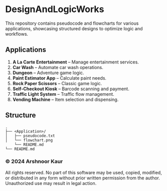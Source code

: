 # DesignAndLogicWorks

This repository contains pseudocode and flowcharts for various applications, showcasing structured designs to optimize logic and workflows.

## Applications

1. **A La Carte Entertainment** – Manage entertainment services.  
2. **Car Wash** – Automate car wash operations.  
3. **Dungeon** – Adventure game logic.  
4. **Paint Estimator App** – Calculate paint needs.  
5. **Rock Paper Scissors** – Classic game logic.  
6. **Self-Checkout Kiosk** – Barcode scanning and payment.  
7. **Traffic Light System** – Traffic flow management.  
8. **Vending Machine** – Item selection and dispensing.

## Structure

```plaintext
.
├── <Application>/
│   ├── pseudocode.txt
│   └── flowchart.png
    └── README.md
└── README.md
```

### © 2024 Arshnoor Kaur 

All rights reserved. No part of this software may be used, copied, modified, or distributed in any form without prior written permission from the author. Unauthorized use may result in legal action.
